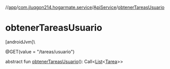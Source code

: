//[app](../../../index.md)/[com.jluqgon214.hogarmate.service](../index.md)/[ApiService](index.md)/[obtenerTareasUsuario](obtener-tareas-usuario.md)

# obtenerTareasUsuario

[androidJvm]\

@GET(value = &quot;/tareas/usuario&quot;)

abstract fun [obtenerTareasUsuario](obtener-tareas-usuario.md)(): Call&lt;[List](https://kotlinlang.org/api/latest/jvm/stdlib/kotlin-stdlib/kotlin.collections/-list/index.html)&lt;[Tarea](../../com.jluqgon214.hogarmate.model/-tarea/index.md)&gt;&gt;
